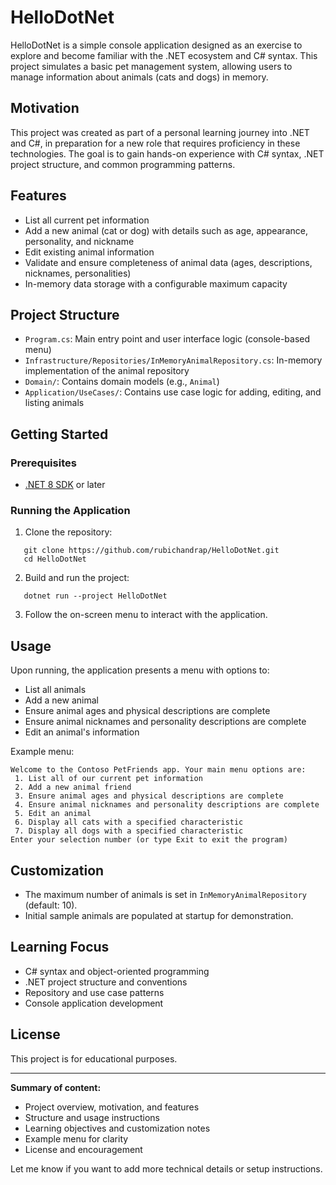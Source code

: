 # HelloDotNet

HelloDotNet is a simple console application designed as an exercise to explore and become familiar with the .NET ecosystem and C# syntax. This project simulates a basic pet management system, allowing users to manage information about animals (cats and dogs) in memory.

## Motivation

This project was created as part of a personal learning journey into .NET and C#, in preparation for a new role that requires proficiency in these technologies. The goal is to gain hands-on experience with C# syntax, .NET project structure, and common programming patterns.

## Features

- List all current pet information
- Add a new animal (cat or dog) with details such as age, appearance, personality, and nickname
- Edit existing animal information
- Validate and ensure completeness of animal data (ages, descriptions, nicknames, personalities)
- In-memory data storage with a configurable maximum capacity

## Project Structure

- `Program.cs`: Main entry point and user interface logic (console-based menu)
- `Infrastructure/Repositories/InMemoryAnimalRepository.cs`: In-memory implementation of the animal repository
- `Domain/`: Contains domain models (e.g., `Animal`)
- `Application/UseCases/`: Contains use case logic for adding, editing, and listing animals

## Getting Started

### Prerequisites

- [.NET 8 SDK](https://dotnet.microsoft.com/download/dotnet/8.0) or later

### Running the Application

1. Clone the repository:
```
   git clone https://github.com/rubichandrap/HelloDotNet.git
   cd HelloDotNet
```

2. Build and run the project:
```
   dotnet run --project HelloDotNet
```

3. Follow the on-screen menu to interact with the application.

## Usage

Upon running, the application presents a menu with options to:

- List all animals
- Add a new animal
- Ensure animal ages and physical descriptions are complete
- Ensure animal nicknames and personality descriptions are complete
- Edit an animal's information

Example menu:
```
Welcome to the Contoso PetFriends app. Your main menu options are:
 1. List all of our current pet information
 2. Add a new animal friend
 3. Ensure animal ages and physical descriptions are complete
 4. Ensure animal nicknames and personality descriptions are complete
 5. Edit an animal
 6. Display all cats with a specified characteristic
 7. Display all dogs with a specified characteristic
Enter your selection number (or type Exit to exit the program)
```

## Customization

- The maximum number of animals is set in `InMemoryAnimalRepository` (default: 10).
- Initial sample animals are populated at startup for demonstration.

## Learning Focus

- C# syntax and object-oriented programming
- .NET project structure and conventions
- Repository and use case patterns
- Console application development

## License

This project is for educational purposes.

---

**Summary of content:**  
- Project overview, motivation, and features  
- Structure and usage instructions  
- Learning objectives and customization notes  
- Example menu for clarity  
- License and encouragement

Let me know if you want to add more technical details or setup instructions.
